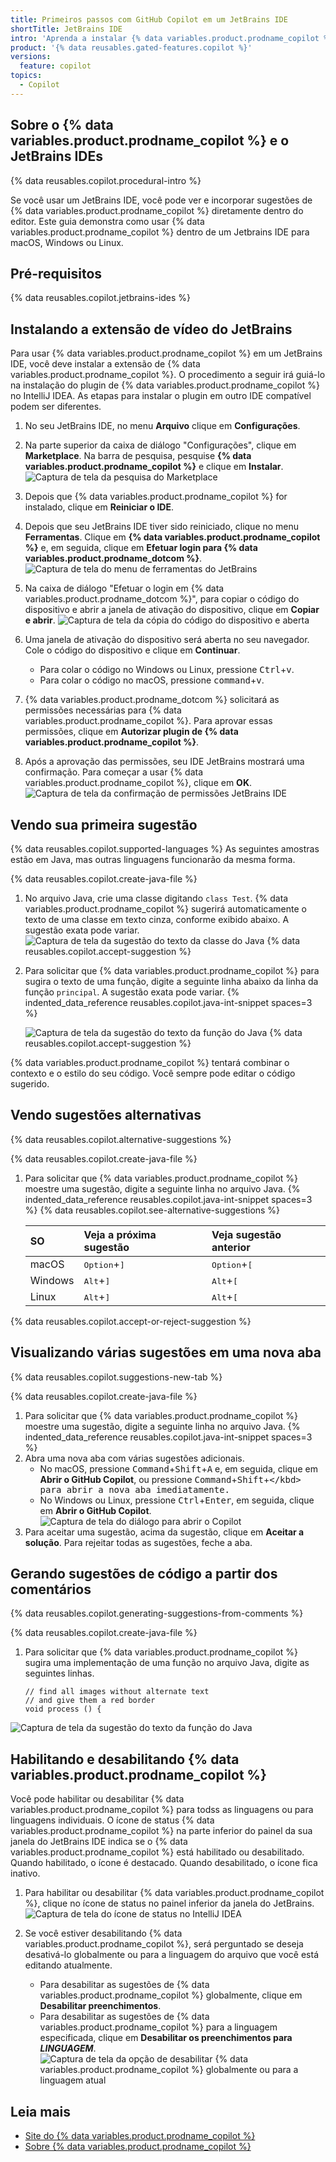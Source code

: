 ```yaml
---
title: Primeiros passos com GitHub Copilot em um JetBrains IDE
shortTitle: JetBrains IDE
intro: 'Aprenda a instalar {% data variables.product.prodname_copilot %} em um JetBrains IDE, e comece a ver sugestões conforme você escreve comentários e código.'
product: '{% data reusables.gated-features.copilot %}'
versions:
  feature: copilot
topics:
  - Copilot
---
```


## Sobre o {% data variables.product.prodname_copilot %} e o JetBrains IDEs

{% data reusables.copilot.procedural-intro %}

Se você usar um JetBrains IDE, você pode ver e incorporar sugestões de {% data variables.product.prodname_copilot %} diretamente dentro do editor. Este guia demonstra como usar {% data variables.product.prodname_copilot %} dentro de um Jetbrains IDE para macOS, Windows ou Linux.

## Pré-requisitos

{% data reusables.copilot.jetbrains-ides %}

## Instalando a extensão de vídeo do JetBrains

Para usar {% data variables.product.prodname_copilot %} em um JetBrains IDE, você deve instalar a extensão de {% data variables.product.prodname_copilot %}. O procedimento a seguir irá guiá-lo na instalação do plugin de {% data variables.product.prodname_copilot %} no IntelliJ IDEA. As etapas para instalar o plugin em outro IDE compatível podem ser diferentes.

1. No seu JetBrains IDE, no menu **Arquivo** clique em **Configurações**.
1. Na parte superior da caixa de diálogo "Configurações", clique em **Marketplace**. Na barra de pesquisa, pesquise **{% data variables.product.prodname_copilot %}** e clique em **Instalar**. ![Captura de tela da pesquisa do Marketplace](/assets/images/help/copilot/jetbrains-marketplace.png)
1. Depois que {% data variables.product.prodname_copilot %} for instalado, clique em **Reiniciar o IDE**.
1. Depois que seu JetBrains IDE tiver sido reiniciado, clique no menu **Ferramentas**. Clique em **{% data variables.product.prodname_copilot %}** e, em seguida, clique em **Efetuar login para {% data variables.product.prodname_dotcom %}**. ![Captura de tela do menu de ferramentas do JetBrains](/assets/images/help/copilot/jetbrains-tools-menu.png)
1. Na caixa de diálogo "Efetuar o login em {% data variables.product.prodname_dotcom %}", para copiar o código do dispositivo e abrir a janela de ativação do dispositivo, clique em **Copiar e abrir**. ![Captura de tela da cópia do código do dispositivo e aberta](/assets/images/help/copilot/device-code-copy-and-open.png)
1. Uma janela de ativação do dispositivo será aberta no seu navegador. Cole o código do dispositivo e clique em **Continuar**.

   - Para colar o código no Windows ou Linux, pressione <kbd>Ctrl</kbd>+<kbd>v</kbd>.
   - Para colar o código no macOS, pressione <kbd>command</kbd>+<kbd>v</kbd>.
1. {% data variables.product.prodname_dotcom %} solicitará as permissões necessárias para {% data variables.product.prodname_copilot %}. Para aprovar essas permissões, clique em **Autorizar plugin de {% data variables.product.prodname_copilot %}**.
1. Após a aprovação das permissões, seu IDE JetBrains mostrará uma confirmação. Para começar a usar {% data variables.product.prodname_copilot %}, clique em **OK**. ![Captura de tela da confirmação de permissões JetBrains IDE](/assets/images/help/copilot/jetbrains-ide-confirmation.png)


## Vendo sua primeira sugestão

{% data reusables.copilot.supported-languages %} As seguintes amostras estão em Java, mas outras linguagens funcionarão da mesma forma.

{% data reusables.copilot.create-java-file %}
1. No arquivo Java, crie uma classe digitando `class Test`.
   {% data variables.product.prodname_copilot %} sugerirá automaticamente o texto de uma classe em texto cinza, conforme exibido abaixo. A sugestão exata pode variar.
   ![Captura de tela da sugestão do texto da classe do Java](/assets/images/help/copilot/java-class-body-suggestion-jetbrains.png)
{% data reusables.copilot.accept-suggestion %}
1. Para solicitar que {% data variables.product.prodname_copilot %} para sugira o texto de uma função, digite a seguinte linha abaixo da linha da função `principal`. A sugestão exata pode variar.
{% indented_data_reference reusables.copilot.java-int-snippet spaces=3 %}

   ![Captura de tela da sugestão do texto da função do Java](/assets/images/help/copilot/java-function-body-suggestion-jetbrains.png)
{% data reusables.copilot.accept-suggestion %}

{% data variables.product.prodname_copilot %} tentará combinar o contexto e o estilo do seu código. Você sempre pode editar o código sugerido.

## Vendo sugestões alternativas

{% data reusables.copilot.alternative-suggestions %}

{% data reusables.copilot.create-java-file %}
1. Para solicitar que {% data variables.product.prodname_copilot %} moestre uma sugestão, digite a seguinte linha no arquivo Java.
{% indented_data_reference reusables.copilot.java-int-snippet spaces=3 %}
{% data reusables.copilot.see-alternative-suggestions %}

   | SO      | Veja a próxima sugestão        | Veja sugestão anterior         |
   |:------- |:------------------------------ |:------------------------------ |
   | macOS   | <kbd>Option</kbd>+<kbd>]</kbd> | <kbd>Option</kbd>+<kbd>[</kbd> |
   | Windows | <kbd>Alt</kbd>+<kbd>]</kbd>    | <kbd>Alt</kbd>+<kbd>[</kbd>    |
   | Linux   | <kbd>Alt</kbd>+<kbd>]</kbd>    | <kbd>Alt</kbd>+<kbd>[</kbd>    |
{% data reusables.copilot.accept-or-reject-suggestion %}

## Visualizando várias sugestões em uma nova aba

{% data reusables.copilot.suggestions-new-tab %}

{% data reusables.copilot.create-java-file %}
1. Para solicitar que {% data variables.product.prodname_copilot %} moestre uma sugestão, digite a seguinte linha no arquivo Java.
{% indented_data_reference reusables.copilot.java-int-snippet spaces=3 %}
1. Abra uma nova aba com várias sugestões adicionais.
    - No macOS, pressione <kbd>Command</kbd>+<kbd>Shift</kbd>+<kbd>A</kbd> e, em seguida, clique em **Abrir o GitHub Copilot**, ou pressione <kbd>Command</kbd>+<kbd>Shift</kbd>+<kbd>\</kbd> para abrir a nova aba imediatamente.
    - No Windows ou Linux, pressione <kbd>Ctrl</kbd>+<kbd>Enter</kbd>, em seguida, clique em **Abrir o GitHub Copilot**. ![Captura de tela do diálogo para abrir o Copilot](/assets/images/help/copilot/open-copilot-tab-jetbrains.png)
1. Para aceitar uma sugestão, acima da sugestão, clique em **Aceitar a solução**. Para rejeitar todas as sugestões, feche a aba.

## Gerando sugestões de código a partir dos comentários

{% data reusables.copilot.generating-suggestions-from-comments %}

{% data reusables.copilot.create-java-file %}
1. Para solicitar que {% data variables.product.prodname_copilot %} sugira uma implementação de uma função no arquivo Java, digite as seguintes linhas.
    ```java{:copy}
    // find all images without alternate text
    // and give them a red border
    void process () {
    ```
  ![Captura de tela da sugestão do texto da função do Java](/assets/images/help/copilot/comment-suggestion-jetbrains.png)

## Habilitando e desabilitando {% data variables.product.prodname_copilot %}

Você pode habilitar ou desabilitar {% data variables.product.prodname_copilot %} para todss as linguagens ou para linguagens individuais. O ícone de status {% data variables.product.prodname_copilot %} na parte inferior do painel da sua janela do JetBrains IDE indica se o {% data variables.product.prodname_copilot %} está habilitado ou desabilitado. Quando habilitado, o ícone é destacado. Quando desabilitado, o ícone fica inativo.

1. Para habilitar ou desabilitar {% data variables.product.prodname_copilot %}, clique no ícone de status no painel inferior da janela do JetBrains. ![Captura de tela do ícone de status no IntelliJ IDEA](/assets/images/help/copilot/status-icon-jetbrains.png)
2. Se você estiver desabilitando {% data variables.product.prodname_copilot %}, será perguntado se deseja desativá-lo globalmente ou para a linguagem do arquivo que você está editando atualmente.

   - Para desabilitar as sugestões de {% data variables.product.prodname_copilot %} globalmente, clique em **Desabilitar preenchimentos**.
   - Para desabilitar as sugestões de {% data variables.product.prodname_copilot %} para a linguagem especificada, clique em **Desabilitar os preenchimentos para _LINGUAGEM_**. ![Captura de tela da opção de desabilitar {% data variables.product.prodname_copilot %} globalmente ou para a linguagem atual](/assets/images/help/copilot/disable-copilot-global-or-langugage-jetbrains.png)


## Leia mais

- [Site do {% data variables.product.prodname_copilot %}](https://copilot.github.com/)
- [Sobre {% data variables.product.prodname_copilot %}](/copilot/overview-of-github-copilot/about-github-copilot#about-the-license-for-the-github-copilot-plugin-in-jetbrains-ides)
